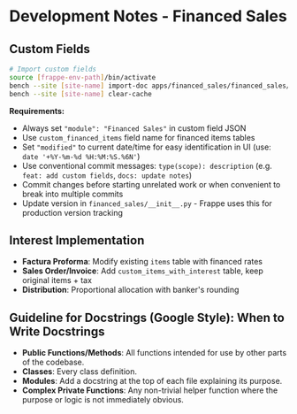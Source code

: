 # Development Notes - Financed Sales

## Custom Fields
```bash
# Import custom fields
source [frappe-env-path]/bin/activate
bench --site [site-name] import-doc apps/financed_sales/financed_sales/fixtures/custom_field.json
bench --site [site-name] clear-cache
```

**Requirements:**
- Always set `"module": "Financed Sales"` in custom field JSON
- Use `custom_financed_items` field name for financed items tables
- Set `"modified"` to current date/time for easy identification in UI (use: `date '+%Y-%m-%d %H:%M:%S.%6N'`)
- Use conventional commit messages: `type(scope): description` (e.g. `feat: add custom fields`, `docs: update notes`)
- Commit changes before starting unrelated work or when convenient to break into multiple commits
- Update version in `financed_sales/__init__.py` - Frappe uses this for production version tracking

## Interest Implementation
- **Factura Proforma**: Modify existing `items` table with financed rates
- **Sales Order/Invoice**: Add `custom_items_with_interest` table, keep original items + tax
- **Distribution**: Proportional allocation with banker's rounding


## Guideline for Docstrings (Google Style): When to Write Docstrings

- **Public Functions/Methods**: All functions intended for use by other parts of the codebase.
- **Classes**: Every class definition.
- **Modules**: Add a docstring at the top of each file explaining its purpose.
- **Complex Private Functions**: Any non-trivial helper function where the purpose or logic is not immediately obvious.